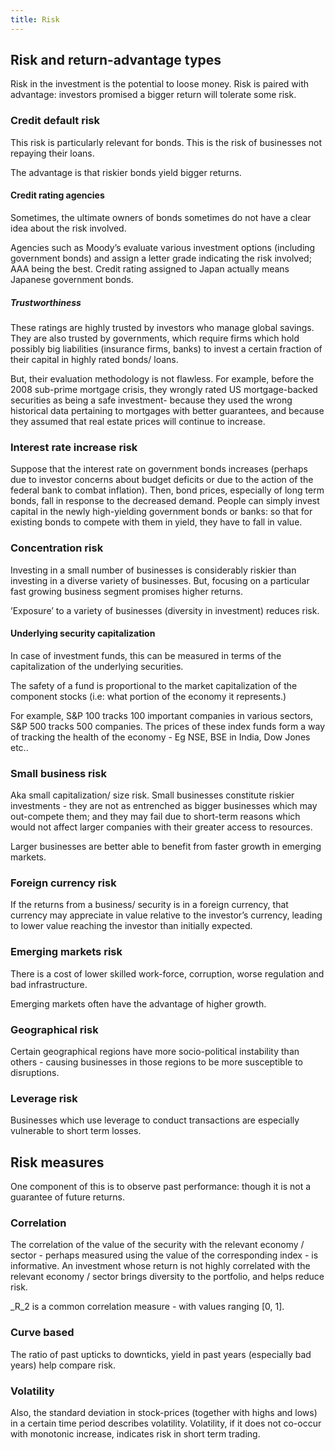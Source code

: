 ```yaml
---
title: Risk
---
```



## Risk and return-advantage types

Risk in the investment is the potential to loose money. Risk is paired with advantage: investors promised a bigger return will tolerate some risk.

### Credit default risk

This risk is particularly relevant for bonds. This is the risk of businesses not repaying their loans.

The advantage is that riskier bonds yield bigger returns.

#### Credit rating agencies

Sometimes, the ultimate owners of bonds sometimes do not have a clear idea about the risk involved.

Agencies such as Moody’s evaluate various investment options (including government bonds) and assign a letter grade indicating the risk involved; AAA being the best. Credit rating assigned to Japan actually means Japanese government bonds.

##### Trustworthiness

These ratings are highly trusted by investors who manage global savings. They are also trusted by governments, which require firms which hold possibly big liabilities (insurance firms, banks) to invest a certain fraction of their capital in highly rated bonds/ loans.

But, their evaluation methodology is not flawless. For example, before the 2008 sub-prime mortgage crisis, they wrongly rated US mortgage-backed securities as being a safe investment- because they used the wrong historical data pertaining to mortgages with better guarantees, and because they assumed that real estate prices will continue to increase.

### Interest rate increase risk

Suppose that the interest rate on government bonds increases (perhaps due to investor concerns about budget deficits or due to the action of the federal bank to combat inflation). Then, bond prices, especially of long term bonds, fall in response to the decreased demand. People can simply invest capital in the newly high-yielding government bonds or banks: so that for existing bonds to compete with them in yield, they have to fall in value.

### Concentration risk

Investing in a small number of businesses is considerably riskier than investing in a diverse variety of businesses. But, focusing on a particular fast growing business segment promises higher returns.

’Exposure’ to a variety of businesses (diversity in investment) reduces risk.

#### Underlying security capitalization

In case of investment funds, this can be measured in terms of the capitalization of the underlying securities.

The safety of a fund is proportional to the market capitalization of the component stocks (i.e: what portion of the economy it represents.)

For example, S&P 100 tracks 100 important companies in various sectors, S&P 500 tracks 500 companies. The prices of these index funds form a way of tracking the health of the economy - Eg NSE, BSE in India, Dow Jones etc..

### Small business risk

Aka small capitalization/ size risk. Small businesses constitute riskier investments - they are not as entrenched as bigger businesses which may out-compete them; and they may fail due to short-term reasons which would not affect larger companies with their greater access to resources.

Larger businesses are better able to benefit from faster growth in emerging markets.

### Foreign currency risk

If the returns from a business/ security is in a foreign currency, that currency may appreciate in value relative to the investor’s currency, leading to lower value reaching the investor than initially expected.

### Emerging markets risk

There is a cost of lower skilled work-force, corruption, worse regulation and bad infrastructure.

Emerging markets often have the advantage of higher growth.

### Geographical risk

Certain geographical regions have more socio-political instability than others - causing businesses in those regions to be more susceptible to disruptions.

### Leverage risk

Businesses which use leverage to conduct transactions are especially vulnerable to short term losses.

## Risk measures

One component of this is to observe past performance: though it is not a guarantee of future returns.

### Correlation

The correlation of the value of the security with the relevant economy / sector - perhaps measured using the value of the corresponding index - is informative. An investment whose return is not highly correlated with the relevant economy / sector brings diversity to the portfolio, and helps reduce risk.

_R_2 is a common correlation measure - with values ranging \[0, 1\].

### Curve based

The ratio of past upticks to downticks, yield in past years (especially bad years) help compare risk.

### Volatility

Also, the standard deviation in stock-prices (together with highs and lows) in a certain time period describes volatility. Volatility, if it does not co-occur with monotonic increase, indicates risk in short term trading.
